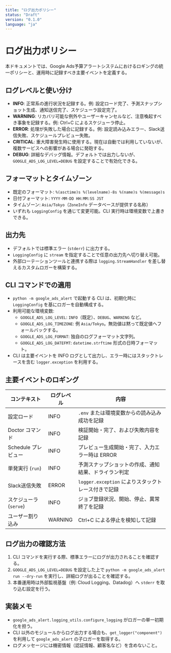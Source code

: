 ```yaml
---
title: "ログ出力ポリシー"
status: "Draft"
version: "0.1.0"
language: "ja"
---
```


# ログ出力ポリシー

本ドキュメントでは、Google Ads予算アラートシステムにおけるロギングの統一ポリシーと、運用時に記録すべき主要イベントを定義する。

## ログレベルと使い分け

- **INFO**: 正常系の進行状況を記録する。例: 設定ロード完了、予測スナップショット生成、通知送信完了、スケジューラ設定完了。
- **WARNING**: リカバリ可能な例外やユーザーキャンセルなど、注意喚起すべき事象を記録する。例: Ctrl+C によるスケジューラ停止。
- **ERROR**: 処理が失敗した場合に記録する。例: 設定読み込みエラー、Slack送信失敗、スケジュールプレビュー失敗。
- **CRITICAL**: 重大障害発生時に使用する。現在は自動では利用していないが、複数サービスへの影響がある場合に発砲する。
- **DEBUG**: 詳細なデバッグ情報。デフォルトでは出力しないが、`GOOGLE_ADS_LOG_LEVEL=DEBUG` を設定することで有効化できる。

## フォーマットとタイムゾーン

- 既定のフォーマット: `%(asctime)s %(levelname)-8s %(name)s %(message)s`
- 日付フォーマット: `YYYY-MM-DD HH:MM:SS JST`
- タイムゾーン: `Asia/Tokyo`（`ZoneInfo` データベースが提供する名称）
- いずれも `LoggingConfig` を通じて変更可能。CLI 実行時は環境変数で上書きできる。

## 出力先

- デフォルトでは標準エラー (`stderr`) に出力する。
- `LoggingConfig` に `stream` を指定することで任意の出力先へ切り替え可能。
- 外部ローテーションツールと連携する際は `logging.StreamHandler` を差し替えるカスタムロガーを構築する。

## CLI コマンドでの適用

- `python -m google_ads_alert` で起動する CLI は、初期化時に `LoggingConfig` を基にロガーを自動構成する。
- 利用可能な環境変数:
  - `GOOGLE_ADS_LOG_LEVEL`: `INFO`（既定）、`DEBUG`、`WARNING` など。
  - `GOOGLE_ADS_LOG_TIMEZONE`: 例 `Asia/Tokyo`。無効値は黙って既定値へフォールバックする。
  - `GOOGLE_ADS_LOG_FORMAT`: 独自のログフォーマット文字列。
  - `GOOGLE_ADS_LOG_DATEFMT`: `datetime.strftime` 形式の日時フォーマット。
- CLI は主要イベントを INFO ログとして出力し、エラー時にはスタックトレースを含む `logger.exception` を利用する。

## 主要イベントのロギング

| コンテキスト | ログレベル | 内容 |
| --- | --- | --- |
| 設定ロード | INFO | `.env` または環境変数からの読み込み成功を記録 |
| Doctor コマンド | INFO | 検証開始・完了、および失敗内容を記録 |
| Schedule プレビュー | INFO | プレビュー生成開始・完了、入力エラー時は ERROR |
| 単発実行 (`run`) | INFO | 予測スナップショットの作成、通知結果、ドライラン判定 |
| Slack送信失敗 | ERROR | `logger.exception` によりスタックトレース付きで記録 |
| スケジューラ (`serve`) | INFO | ジョブ登録状況、開始、停止、異常終了を記録 |
| ユーザー割り込み | WARNING | Ctrl+C による停止を検知して記録 |

## ログ出力の確認方法

1. CLI コマンドを実行する際、標準エラーにログが出力されることを確認する。
2. `GOOGLE_ADS_LOG_LEVEL=DEBUG` を設定した上で `python -m google_ads_alert run --dry-run` を実行し、詳細ログが出ることを確認する。
3. 本番運用時は外部監視基盤（例: Cloud Logging、Datadog）へ `stderr` を取り込む設定を行う。

## 実装メモ

- `google_ads_alert.logging_utils.configure_logging` がロガーの単一初期化を担う。
- CLI 以外のモジュールからログ出力する場合も、`get_logger("component")` を利用して `google_ads_alert` の子ロガーを取得する。
- ログメッセージには機密情報（認証情報、顧客名など）を含めないこと。
